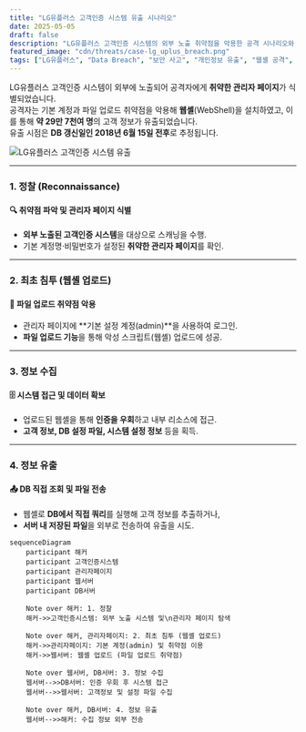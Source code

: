 ```yaml
---
title: "LG유플러스 고객인증 시스템 유출 시나리오"
date: 2025-05-05
draft: false
description: "LG유플러스 고객인증 시스템의 외부 노출 취약점을 악용한 공격 시나리오와 정보 유출 과정을 살펴봅니다."
featured_image: "cdn/threats/case-lg_uplus_breach.png"
tags: ["LG유플러스", "Data Breach", "보안 사고", "개인정보 유출", "웹셸 공격", "침투 테스트"]
---
```


LG유플러스 고객인증 시스템이 외부에 노출되어 공격자에게 **취약한 관리자 페이지**가 식별되었습니다.  
공격자는 기본 계정과 파일 업로드 취약점을 악용해 **웹셸**(WebShell)을 설치하였고, 이를 통해 **약 29만 7천여 명**의 고객 정보가 유출되었습니다.  
유출 시점은 **DB 갱신일인 2018년 6월 15일 전후**로 추정됩니다.

![LG유플러스 고객인증 시스템 유출](https://blog.plura.io/cdn/threats/case-lg_uplus_breach.png)

<!--more-->
---

### 1. **정찰 (Reconnaissance)**
#### 🔍 **취약점 파악 및 관리자 페이지 식별**
- **외부 노출된 고객인증 시스템**을 대상으로 스캐닝을 수행.
- 기본 계정명·비밀번호가 설정된 **취약한 관리자 페이지**를 확인.

---

### 2. **최초 침투 (웹셸 업로드)**
#### 🚨 **파일 업로드 취약점 악용**
- 관리자 페이지에 **기본 설정 계정(admin)**을 사용하여 로그인.
- **파일 업로드 기능**을 통해 악성 스크립트(웹셸) 업로드에 성공.

---

### 3. **정보 수집**
#### 🗄️ **시스템 접근 및 데이터 확보**
- 업로드된 웹셸을 통해 **인증을 우회**하고 내부 리소스에 접근.
- **고객 정보, DB 설정 파일, 시스템 설정 정보** 등을 획득.

---

### 4. **정보 유출**
#### 📤 **DB 직접 조회 및 파일 전송**
- 웹셸로 **DB에서 직접 쿼리**를 실행해 고객 정보를 추출하거나,  
- **서버 내 저장된 파일**을 외부로 전송하여 유출을 시도.

```mermaid
sequenceDiagram
    participant 해커
    participant 고객인증시스템
    participant 관리자페이지
    participant 웹서버
    participant DB서버

    Note over 해커: 1. 정찰
    해커->>고객인증시스템: 외부 노출 시스템 및\n관리자 페이지 탐색

    Note over 해커, 관리자페이지: 2. 최초 침투 (웹셸 업로드)
    해커->>관리자페이지: 기본 계정(admin) 및 취약점 이용
    해커->>웹서버: 웹셸 업로드 (파일 업로드 취약점)

    Note over 웹서버, DB서버: 3. 정보 수집
    웹서버-->>DB서버: 인증 우회 후 시스템 접근
    웹서버-->>웹서버: 고객정보 및 설정 파일 수집

    Note over 해커, DB서버: 4. 정보 유출
    웹서버-->>해커: 수집 정보 외부 전송
```


